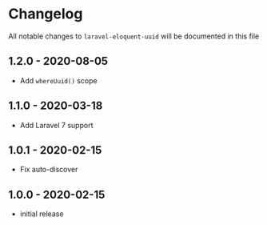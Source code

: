 # Changelog

All notable changes to `laravel-eloquent-uuid` will be documented in this file

## 1.2.0 - 2020-08-05

- Add `whereUuid()` scope

## 1.1.0 - 2020-03-18

- Add Laravel 7 support

## 1.0.1 - 2020-02-15

- Fix auto-discover

## 1.0.0 - 2020-02-15

- initial release
